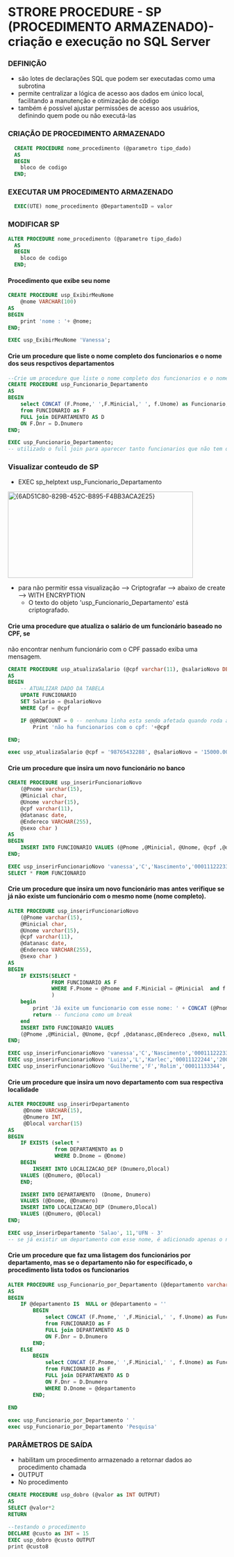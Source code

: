 # STRORE PROCEDURE - SP (PROCEDIMENTO ARMAZENADO)- criação e execução no SQL Server 
### DEFINIÇÃO
- são lotes de declarações SQL que podem ser executadas como uma subrotina
- permite centralizar a lógica de acesso aos dados em único local, facilitando a manutenção e otimização de código
- também é possível ajustar permissões de acesso aos usuários, definindo quem pode ou não executá-las
### CRIAÇÃO DE PROCEDIMENTO ARMAZENADO

```sql
  CREATE PROCEDURE nome_procedimento (@parametro tipo_dado)
  AS
  BEGIN
    bloco de codigo
  END;
```
### EXECUTAR UM PROCEDIMENTO ARMAZENADO

```sql
  EXEC(UTE) nome_procedimento @DepartamentoID = valor
```
### MODIFICAR SP
```SQL
ALTER PROCEDURE nome_procedimento (@parametro tipo_dado)
  AS
  BEGIN
    bloco de codigo
  END;
```
#### Procedimento que exibe seu nome
```sql
CREATE PROCEDURE usp_ExibirMeuNome
	@nome VARCHAR(100)
AS
BEGIN
	print 'nome : '+ @nome;
END;

EXEC usp_ExibirMeuNome 'Vanessa';
```
#### Crie um procedure que liste o nome completo dos funcionarios e o nome dos seus respctivos departamentos
```SQL
--Crie um procedure que liste o nome completo dos funcionarios e o nome dos seus respctivos departamentos
CREATE PROCEDURE usp_Funcionario_Departamento 
AS
BEGIN
	select CONCAT (F.Pnome,' ',F.Minicial,' ', f.Unome) as Funcionario, D.Dnome AS Departamento
	from FUNCIONARIO as F
	FULL join DEPARTAMENTO AS D
	ON F.Dnr = D.Dnumero
END;

EXEC usp_Funcionario_Departamento;
-- utilizado o full join para aparecer tanto funcionarios que não tem departamento quanto departamento que não tem funcionários
```
### Visualizar conteudo de SP
- EXEC sp_helptext usp_Funcionario_Departamento
<img width="426" height="198" alt="{6AD51C80-829B-452C-B895-F4BB3ACA2E25}" src="https://github.com/user-attachments/assets/01bcb426-6f14-43fe-a1aa-d4f57f7668ae" />

- para não permitir essa visualização --> Criptografar --> abaixo de create --> WITH ENCRYPTION
    - O texto do objeto 'usp_Funcionario_Departamento' está criptografado.

#### Crie uma procedure que atualiza o salário de um funcionário baseado no CPF, se
não encontrar nenhum funcionário com o CPF passado exiba uma mensagem.
```SQL
CREATE PROCEDURE usp_atualizaSalario (@cpf varchar(11), @salarioNovo DECIMAL (10,2))
AS
BEGIN 
	-- ATUALIZAR DADO DA TABELA
	UPDATE FUNCIONARIO
	SET Salario = @salarioNovo
	WHERE Cpf = @cpf

	IF @@ROWCOUNT = 0 -- nenhuma linha esta sendo afetada quando roda a atualização
		Print 'não ha funcionarios com o cpf: '+@cpf

END;

exec usp_atualizaSalario @cpf = '98765432288', @salarioNovo = '15000.00'
```
#### Crie um procedure que insira um novo funcionário no banco
```SQL
CREATE PROCEDURE usp_inserirFuncionarioNovo 
	(@Pnome varchar(15),
	@Minicial char,
	@Unome varchar(15),
	@cpf varchar(11),
	@datanasc date,
	@Endereco VARCHAR(255),
	@sexo char )
AS 
BEGIN 
	INSERT INTO FUNCIONARIO VALUES (@Pnome ,@Minicial, @Unome, @cpf ,@datanasc,@Endereco ,@sexo, null, null, null,null,null  )
END;

EXEC usp_inserirFuncionarioNovo 'vanessa','C','Nascimento','00011122233','2002-12-02','rua maq. lucas, sm,rs,br','F' 
SELECT * FROM FUNCIONARIO
```
#### Crie um procedure que insira um novo funcionário mas antes verifique se já não existe um funcionário com o mesmo nome (nome completo).
```SQL
ALTER PROCEDURE usp_inserirFuncionarioNovo 
	(@Pnome varchar(15),
	@Minicial char,
	@Unome varchar(15),
	@cpf varchar(11),
	@datanasc date,
	@Endereco VARCHAR(255),
	@sexo char )
AS 
BEGIN 
	IF EXISTS(SELECT *
			  FROM FUNCIONARIO AS F
			  WHERE F.Pnome = @Pnome and F.Minicial = @Minicial  and f.Unome = @Unome
			  )
	begin
		print 'Já exite um funcionario com esse nome: ' + CONCAT (@Pnome,' ',@Minicial,' ', @Unome)
		return -- funciona como um break
	end
	INSERT INTO FUNCIONARIO VALUES 
	(@Pnome ,@Minicial, @Unome, @cpf ,@datanasc,@Endereco ,@sexo, null, null, null,null,null  )
END;

EXEC usp_inserirFuncionarioNovo 'vanessa','C','Nascimento','00011122233','2002-12-02','rua maq. lucas, sm,rs,br','F' 
EXEC usp_inserirFuncionarioNovo 'Luiza','L','Karlec','00011122244','2004-10-27','JOBIM, sm,rs,br','F' 
EXEC usp_inserirFuncionarioNovo 'Guilherme','F','Rolim','00011133344','2006-01-20','Duque, sm,rs,br','M' 

```

#### Crie um procedure que insira um novo departamento com sua respectiva localidade
```SQL
ALTER PROCEDURE usp_inserirDepartamento
	 @Dnome VARCHAR(15),
     @Dnumero INT,
     @Dlocal varchar(15)
AS
BEGIN
    IF EXISTS (select * 
               from DEPARTAMENTO as D 
               WHERE D.Dnome = @Dnome)
    BEGIN
        INSERT INTO LOCALIZACAO_DEP (Dnumero,Dlocal)
    VALUES (@Dnumero, @Dlocal)
    END;

    INSERT INTO DEPARTAMENTO  (Dnome, Dnumero)
    VALUES (@Dnome, @Dnumero)
    INSERT INTO LOCALIZACAO_DEP (Dnumero,Dlocal)
    VALUES (@Dnumero, @Dlocal)
END;

EXEC usp_inserirDepartamento 'Salao', 11,'UFN - 3'
-- se já existir um departamento com esse nome, é adicionado apenas o novo local
```

#### Crie um procedure que faz uma listagem dos funcionários por departamento, mas se o departamento não for especificado, o procedimento lista todos os funcionarios
```sql
ALTER PROCEDURE usp_Funcionario_por_Departamento (@departamento varchar (150) = null )
AS 
BEGIN
	IF @departamento IS  NULL or @departamento = ''
		BEGIN
			select CONCAT (F.Pnome,' ',F.Minicial,' ', f.Unome) as Funcionario, D.Dnome AS Departamento
			from FUNCIONARIO as F
			FULL join DEPARTAMENTO AS D
			ON F.Dnr = D.Dnumero
		END;
	ELSE
		BEGIN
			select CONCAT (F.Pnome,' ',F.Minicial,' ', f.Unome) as Funcionario, D.Dnome AS Departamento
			from FUNCIONARIO as F
			FULL join DEPARTAMENTO AS D
			ON F.Dnr = D.Dnumero
			WHERE D.Dnome = @departamento
		END;
		
END

exec usp_Funcionario_por_Departamento ' '
exec usp_Funcionario_por_Departamento 'Pesquisa'

```
### PARÂMETROS DE SAÍDA
- habilitam um procedimento armazenado a retornar dados ao procedimento chamada
- OUTPUT
- No procedimento
```sql
CREATE PROCEDURE usp_dobro (@valor as INT OUTPUT)
AS
SELECT @valor*2
RETURN

--testando o procedimento
DECLARE @custo as INT = 15
EXEC usp_dobro @custo OUTPUT
print @custo8
```
 
